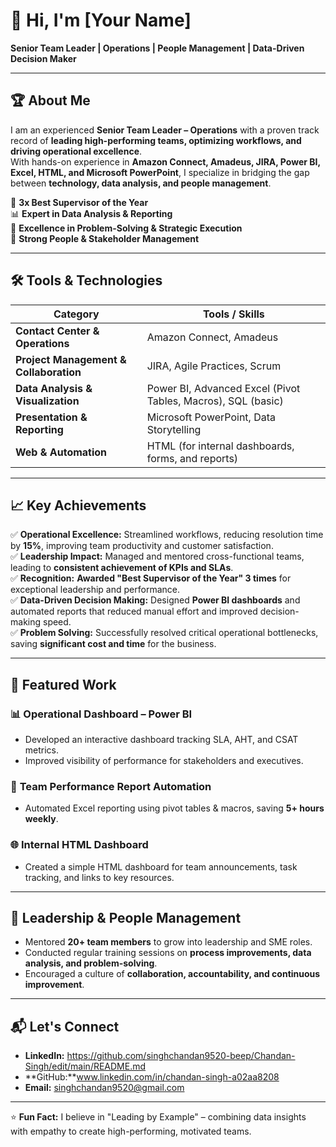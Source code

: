 # 👋 Hi, I'm [Your Name]  
**Senior Team Leader | Operations | People Management | Data-Driven Decision Maker**

---

## 🏆 About Me  
I am an experienced **Senior Team Leader – Operations** with a proven track record of **leading high-performing teams, optimizing workflows, and driving operational excellence**.  
With hands-on experience in **Amazon Connect, Amadeus, JIRA, Power BI, Excel, HTML, and Microsoft PowerPoint**, I specialize in bridging the gap between **technology, data analysis, and people management**.  

🏅 **3x Best Supervisor of the Year**  
📊 **Expert in Data Analysis & Reporting**  
🧩 **Excellence in Problem-Solving & Strategic Execution**  
👥 **Strong People & Stakeholder Management**

---

## 🛠️ Tools & Technologies  

| Category | Tools / Skills |
|---------|---------------|
| **Contact Center & Operations** | Amazon Connect, Amadeus |
| **Project Management & Collaboration** | JIRA, Agile Practices, Scrum |
| **Data Analysis & Visualization** | Power BI, Advanced Excel (Pivot Tables, Macros), SQL (basic) |
| **Presentation & Reporting** | Microsoft PowerPoint, Data Storytelling |
| **Web & Automation** | HTML (for internal dashboards, forms, and reports) |

---

## 📈 Key Achievements  

✅ **Operational Excellence:** Streamlined workflows, reducing resolution time by **15%**, improving team productivity and customer satisfaction.  
✅ **Leadership Impact:** Managed and mentored cross-functional teams, leading to **consistent achievement of KPIs and SLAs**.  
✅ **Recognition:** **Awarded "Best Supervisor of the Year" 3 times** for exceptional leadership and performance.  
✅ **Data-Driven Decision Making:** Designed **Power BI dashboards** and automated reports that reduced manual effort and improved decision-making speed.  
✅ **Problem Solving:** Successfully resolved critical operational bottlenecks, saving **significant cost and time** for the business.  

---

## 📂 Featured Work  

### 📊 **Operational Dashboard – Power BI**  
- Developed an interactive dashboard tracking SLA, AHT, and CSAT metrics.  
- Improved visibility of performance for stakeholders and executives.  

### 📑 **Team Performance Report Automation**  
- Automated Excel reporting using pivot tables & macros, saving **5+ hours weekly**.  

### 🌐 **Internal HTML Dashboard**  
- Created a simple HTML dashboard for team announcements, task tracking, and links to key resources.  

---

## 🤝 Leadership & People Management  

- Mentored **20+ team members** to grow into leadership and SME roles.  
- Conducted regular training sessions on **process improvements, data analysis, and problem-solving**.  
- Encouraged a culture of **collaboration, accountability, and continuous improvement**.  

---

## 📬 Let's Connect  

- **LinkedIn:** https://github.com/singhchandan9520-beep/Chandan-Singh/edit/main/README.md
- **GitHub:**www.linkedin.com/in/chandan-singh-a02aa8208
- **Email:** singhchandan9520@gmail.com

---

⭐ **Fun Fact:** I believe in "Leading by Example" – combining data insights with empathy to create high-performing, motivated teams.
